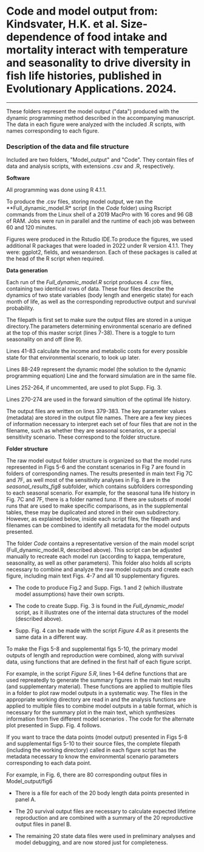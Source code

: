 # Code and model output from: Kindsvater, H.K. et al. Size-dependence of food intake and mortality interact with temperature and seasonality to drive diversity in fish life histories, published in Evolutionary Applications. 2024.
------------------------------------------------------------------------

These folders represent the model output ("data") produced with the dynamic programming method described in the accompanying manuscript. The data in each figure were analyzed with the included .R scripts, with names corresponding to each figure.

### Description of the data and file structure

Included are two folders, "Model_output" and "Code". They contain files of data and analysis scripts, with extensions .csv and .R, respectively.

**Software**

All programming was done using R 4.1.1.

To produce the .csv files, storing model output, we ran the \*\*Full_dynamic_model.R\* script (in the *Code* folder) using Rscript commands from the Linux shell of a 2019 MacPro with 16 cores and 96 GB of RAM. Jobs were run in parallel and the runtime of each job was between 60 and 120 minutes.

Figures were produced in the Rstudio IDE.To produce the figures, we used additional R packages that were loaded in 2022 under R version 4.1.1. They were: ggplot2, fields, and wesanderson. Each of these packages is called at the head of the R script when required.

**Data generation**

Each run of the *Full_dynamic_model.R* script produces 4 .csv files, containing two identical rows of data. These four files describe the dynamics of two state variables (body length and energetic state) for each month of life, as well as the corresponding reproductive output and survival probability.

The filepath is first set to make sure the output files are stored in a unique directory.The parameters determining environmental scenario are defined at the top of this master script (lines 7-38). There is a toggle to turn seasonality on and off (line 9).

Lines 41-83 calculate the income and metabolic costs for every possible state for that environmental scenario, to look up later.

Lines 88-249 represent the dynamic model (the solution to the dynamic programming equation) Line and the forward simulation are in the same file.

Lines 252-264, if uncommented, are used to plot Supp. Fig. 3.

Lines 270-274 are used in the forward simultion of the optimal life history.

The output files are written on lines 379-383. The key parameter values (metadata) are stored in the output file names. There are a few key pieces of information necessary to interpret each set of four files that are not in the filename, such as whether they are seasonal scenarios, or a special sensitivity scenario. These correspond to the folder structure.

**Folder structure**

The raw model output folder structure is organized so that the model runs represented in Figs 5-6 and the constant scenarios in Fig 7 are found in folders of corresponding names. The results presented in main text Fig 7C and 7F, as well most of the sensitivity analyses in Fig. 8 are in the *seasonal_results_fig8* subfolder, which contains subfolders corresponding to each seasonal scenario. For example, for the seasonal tuna life history in Fig. 7C and 7F, there is a folder named *tuna*. If there are subsets of model runs that are used to make specific comparisons, as in the supplemental tables, these may be duplicated and stored in their own subdirectory. However, as explained below, inside each script files, the filepath and filenames can be combined to identify all metadata for the model outputs presented.

The folder *Code* contains a representative version of the main model script (Full_dynamic_model.R, described above). This script can be adjusted manually to recreate each model run (according to kappa, temperature, seasonality, as well as other parameters). This folder also holds all scripts necessary to combine and analyze the raw model outputs and create each figure, including main text Figs. 4-7 and all 10 supplementary figures.

-   The code to produce Fig.2 and Supp. Figs. 1 and 2 (which illustrate model assumptions) have their own scripts.

-   The code to create Supp. Fig. 3 is found in the *Full_dynamic_model* script, as it illustrates one of the internal data structures of the model (described above).

-   Supp. Fig. 4 can be made with the script *Figure 4.R* as it presents the same data in a different way.

To make the Figs 5-8 and supplemental figs 5-10, the primary model outputs of length and reproduction were combined, along with survival data, using functions that are defined in the first half of each figure script.

For example, in the script *Figure 5.R*, lines 1-64 define functions that are used repreatedly to generate the summary figures in the main text results (and supplementary material). These functions are applied to multiple files in a folder to plot raw model outputs in a systematic way. The files in the appropriate working directory are read in and the analysis functions are applied to multiple files to combine model outputs in a table format, which is necessary for the summary plot in the main text, which synthesizes information from five different model scenarios . The code for the alternate plot presented in Supp. Fig. 4 follows.

If you want to trace the data points (model output) presented in Figs 5-8 and supplemental figs 5-10 to their source files, the complete filepath (including the working directory) called in each figure script has the metadata necessary to know the environmental scenario parameters corresponding to each data point.

For example, in Fig. 6, there are 80 corresponding output files in Model_output/fig6

-   There is a file for each of the 20 body length data points presented in panel A.

-   The 20 survival output files are necessary to calculate expected lifetime reproduction and are combined with a summary of the 20 reproductive output files in panel B.

-   The remaining 20 state data files were used in preliminary analyses and model debugging, and are now stored just for completeness.
